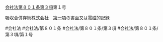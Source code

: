 [会社法第８０１条第３項](会社法＿＿＿＿第８０１条第３項)第１号

吸収合併存続株式会社　[第一項](会社法＿＿＿＿第８０１条第１項)の書面又は電磁的記録


#会社法
#会社法/第８０１条
#会社法/第８０１条/第３項
#会社法/第８０１条/第３項/第１号
